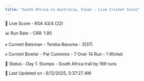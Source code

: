 ```yaml
---
title: "South Africa vs Australia, Final - Live Cricket Score"
---
```


🔴 Live Score - RSA 43/4 (22)  

📊 Run Rate - CRR: 1.95  

✊ Current Batsman - Temba Bavuma - 3(37)  

✊ Current Bowler - Pat Cummins - 7 Over 14 Run - 1 Wicket  

📑 Status - Day 1: Stumps - South Africa trail by 169 runs

📝 Last Updated on : 6/12/2025, 5:37:27 AM  

